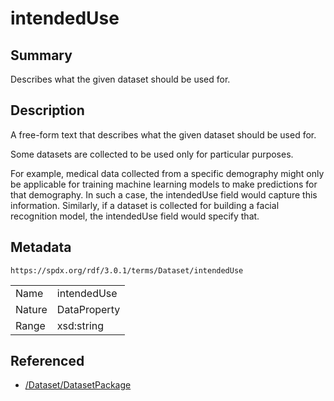 <!-- Automatically generated by spec-parser v2.5.0 on 2024-08-10T18:46:28.607668+00:00 -->
<!-- SPDX-License-Identifier: Community-Spec-1.0 -->

# intendedUse

## Summary

Describes what the given dataset should be used for.


## Description

A free-form text that describes what the given dataset should be used for.

Some datasets are collected to be used only for particular purposes.

For example, medical data collected from a specific demography might only be applicable
for training machine learning models to make predictions for that demography.
In such a case, the intendedUse field would capture this information.
Similarly, if a dataset is collected for building a facial recognition model,
the intendedUse field would specify that.


## Metadata

`https://spdx.org/rdf/3.0.1/terms/Dataset/intendedUse`


| | |
|---|---|
| Name | intendedUse |
| Nature | DataProperty |
| Range | xsd:string |




## Referenced

- [/Dataset/DatasetPackage](../../Dataset/Classes/DatasetPackage.md)

